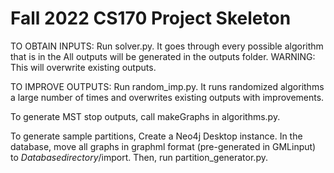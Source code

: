 # Fall 2022 CS170 Project Skeleton

TO OBTAIN INPUTS: Run solver.py. It goes through every possible algorithm that is in the
All outputs will be generated in the outputs folder. WARNING: This will overwrite existing outputs.

TO IMPROVE OUTPUTS: Run random_imp.py. It runs randomized algorithms a large number of times and overwrites existing outputs with improvements.

To generate MST stop outputs, call makeGraphs in algorithms.py.

To generate sample partitions,
Create a Neo4j Desktop instance. In the database, move all graphs in graphml format (pre-generated in GMLinput) to $Database directory$/import. Then, run partition_generator.py.